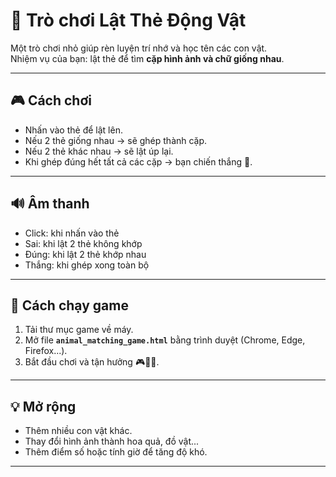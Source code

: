 # 🐾 Trò chơi Lật Thẻ Động Vật  

Một trò chơi nhỏ giúp rèn luyện trí nhớ và học tên các con vật.  
Nhiệm vụ của bạn: lật thẻ để tìm **cặp hình ảnh và chữ giống nhau**.  

---

## 🎮 Cách chơi
- Nhấn vào thẻ để lật lên.  
- Nếu 2 thẻ giống nhau → sẽ ghép thành cặp.  
- Nếu 2 thẻ khác nhau → sẽ lật úp lại.  
- Khi ghép đúng hết tất cả các cặp → bạn chiến thắng 🎉.  

---

## 🔊 Âm thanh
- Click: khi nhấn vào thẻ  
- Sai: khi lật 2 thẻ không khớp  
- Đúng: khi lật 2 thẻ khớp nhau  
- Thắng: khi ghép xong toàn bộ  

---

## 🚀 Cách chạy game
1. Tải thư mục game về máy.  
2. Mở file **`animal_matching_game.html`** bằng trình duyệt (Chrome, Edge, Firefox...).  
3. Bắt đầu chơi và tận hưởng 🎮🐶🐱.  

---

## 💡 Mở rộng
- Thêm nhiều con vật khác.  
- Thay đổi hình ảnh thành hoa quả, đồ vật...  
- Thêm điểm số hoặc tính giờ để tăng độ khó.  

---
